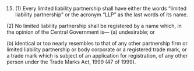 15. (1) Every limited liability partnership shall have either the words “limited liability partnership” or the acronym “LLP” as the last words of its name.

(2) No limited liability partnership shall be registered by a name which, in the opinion of the Central Government is—
(a)	undesirable; or

(b)	identical or too nearly resembles to that of any other partnership firm or limited liability partnership or body corporate or a registered trade mark, or a trade mark which is subject of an application for registration, of any other person under the Trade Marks Act, 1999 (47 of 1999).
